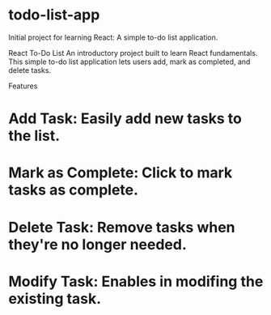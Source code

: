 # todo-list-app

Initial project for learning React: A simple to-do list application.


React To-Do List
An introductory project built to learn React fundamentals. This simple to-do list application lets users add, mark as completed, and delete tasks.

Features
# Add Task: Easily add new tasks to the list.
# Mark as Complete: Click to mark tasks as complete.
# Delete Task: Remove tasks when they're no longer needed.
# Modify Task: Enables in modifing the existing task.
